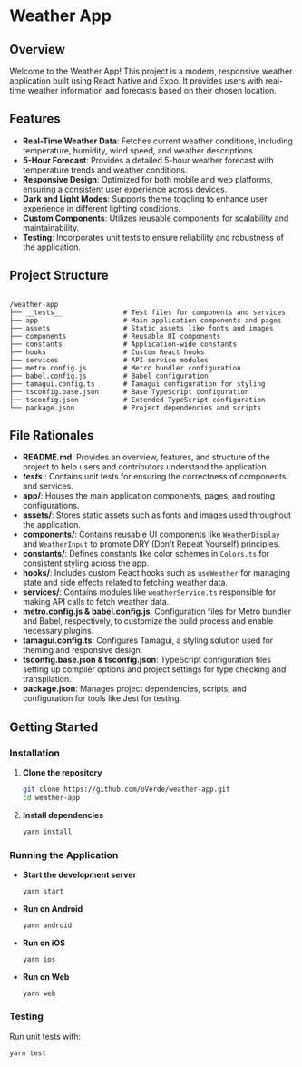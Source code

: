 # Weather App

## Overview

Welcome to the Weather App! This project is a modern, responsive weather application built using React Native and Expo. It provides users with real-time weather information and forecasts based on their chosen location.

## Features

- **Real-Time Weather Data**: Fetches current weather conditions, including temperature, humidity, wind speed, and weather descriptions.
- **5-Hour Forecast**: Provides a detailed 5-hour weather forecast with temperature trends and weather conditions.
- **Responsive Design**: Optimized for both mobile and web platforms, ensuring a consistent user experience across devices.
- **Dark and Light Modes**: Supports theme toggling to enhance user experience in different lighting conditions.
- **Custom Components**: Utilizes reusable components for scalability and maintainability.
- **Testing**: Incorporates unit tests to ensure reliability and robustness of the application.

## Project Structure

```

/weather-app
├── __tests__               # Test files for components and services
├── app                     # Main application components and pages
├── assets                  # Static assets like fonts and images
├── components              # Reusable UI components
├── constants               # Application-wide constants
├── hooks                   # Custom React hooks
├── services                # API service modules
├── metro.config.js         # Metro bundler configuration
├── babel.config.js         # Babel configuration
├── tamagui.config.ts       # Tamagui configuration for styling
├── tsconfig.base.json      # Base TypeScript configuration
├── tsconfig.json           # Extended TypeScript configuration
└── package.json            # Project dependencies and scripts
```

## File Rationales

- **README.md**: Provides an overview, features, and structure of the project to help users and contributors understand the application.
- **_tests_** : Contains unit tests for ensuring the correctness of components and services.
- **app/**: Houses the main application components, pages, and routing configurations.
- **assets/**: Stores static assets such as fonts and images used throughout the application.
- **components/**: Contains reusable UI components like `WeatherDisplay` and `WeatherInput` to promote DRY (Don't Repeat Yourself) principles.
- **constants/**: Defines constants like color schemes in `Colors.ts` for consistent styling across the app.
- **hooks/**: Includes custom React hooks such as `useWeather` for managing state and side effects related to fetching weather data.
- **services/**: Contains modules like `weatherService.ts` responsible for making API calls to fetch weather data.
- **metro.config.js & babel.config.js**: Configuration files for Metro bundler and Babel, respectively, to customize the build process and enable necessary plugins.
- **tamagui.config.ts**: Configures Tamagui, a styling solution used for theming and responsive design.
- **tsconfig.base.json & tsconfig.json**: TypeScript configuration files setting up compiler options and project settings for type checking and transpilation.
- **package.json**: Manages project dependencies, scripts, and configuration for tools like Jest for testing.

## Getting Started

### Installation

1. **Clone the repository**

   ```bash
   git clone https://github.com/oVerde/weather-app.git
   cd weather-app
   ```

2. **Install dependencies**

   ```bash
   yarn install
   ```

### Running the Application

- **Start the development server**

  ```bash
  yarn start
  ```

- **Run on Android**

  ```bash
  yarn android
  ```

- **Run on iOS**

  ```bash
  yarn ios
  ```

- **Run on Web**

  ```bash
  yarn web
  ```

### Testing

Run unit tests with:

```bash
yarn test
```

